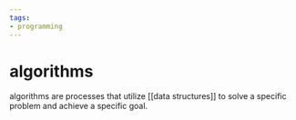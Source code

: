 ```yaml
---
tags:
- programming
---
```

# algorithms

algorithms are processes that utilize [[data structures]] to solve a specific problem and achieve a specific goal.
